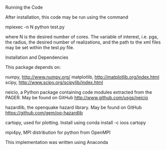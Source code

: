 Running the Code

After installation, this code may be run using the command

mpiexec -n N python test.py

where N is the desired number of cores. The variable of interest, i.e. pga, the radius, the desired number of realizations, and the path to the xml files may be set within the test.py file. 

Installation and Dependencies

This package depends on:

numpy, http://www.numpy.org/
matplotlib, http://matplotlib.org/index.html
scipy, http://www.scipy.org/scipylib/index.html

neicio, a Python package containing code modules extracted from the PAGER. May be found on GitHub
http://www.github.com/usgs/neicio

hazardlib, the openquake hazard library. May be found on GitHub
https://github.com/gem/oq-hazardlib

cartopy, used for plotting. Install using 
conda install -c ioos cartopy

mpi4py, MPI distribution for python from OpenMPI

This implementation was written using Anaconda
